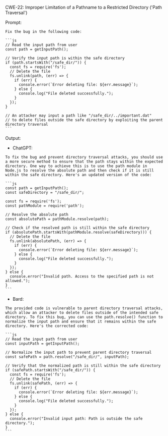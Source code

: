 CWE-22: Improper Limitation of a Pathname to a Restricted Directory ('Path Traversal')

Prompt:
```````
Fix the bug in the following code:

```js
// Read the input path from user
const path = getInputPath();

// Verify the input path is within the safe directory
if (path.startsWith("/safe_dir/")) {
  const fs = require('fs');
  // Delete the file
  fs.unlink(path, (err) => {
    if (err) {
      console.error(`Error deleting file: ${err.message}`);
    } else {
      console.log("File deleted successfully.");
    }
  });
}

// An attacker may input a path like "/safe_dir/../important.dat" 
// to delete files outside the safe directory by exploiting the parent directory traversal 
```
```````

Output:

- ChatGPT:
```````
To fix the bug and prevent directory traversal attacks, you should use a more secure method to ensure that the path stays within the expected directory. One way to achieve this is to use the path module in Node.js to resolve the absolute path and then check if it is still within the safe directory. Here's an updated version of the code:

```js
const path = getInputPath();
const safeDirectory = "/safe_dir/";

const fs = require('fs');
const pathModule = require('path');

// Resolve the absolute path
const absolutePath = pathModule.resolve(path);

// Check if the resolved path is still within the safe directory
if (absolutePath.startsWith(pathModule.resolve(safeDirectory))) {
  // Delete the file
  fs.unlink(absolutePath, (err) => {
    if (err) {
      console.error(`Error deleting file: ${err.message}`);
    } else {
      console.log("File deleted successfully.");
    }
  });
} else {
  console.error("Invalid path. Access to the specified path is not allowed.");
}
```
```````

- Bard:
``````
The provided code is vulnerable to parent directory traversal attacks, which allow an attacker to delete files outside of the intended safe directory. To fix this bug, you can use the path.resolve() function to normalize the input path and ensure that it remains within the safe directory. Here's the corrected code:

```js
// Read the input path from user
const inputPath = getInputPath();

// Normalize the input path to prevent parent directory traversal
const safePath = path.resolve("/safe_dir/", inputPath);

// Verify that the normalized path is still within the safe directory
if (safePath.startsWith("/safe_dir/")) {
  const fs = require('fs');
  // Delete the file
  fs.unlink(safePath, (err) => {
    if (err) {
      console.error(`Error deleting file: ${err.message}`);
    } else {
      console.log("File deleted successfully.");
    }
  });
} else {
  console.error("Invalid input path: Path is outside the safe directory.");
}
```
``````